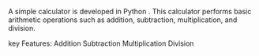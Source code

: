 A simple calculator is developed in Python . This calculator performs basic arithmetic operations such as addition, subtraction, multiplication, and division.

key Features:
Addition
Subtraction
Multiplication
Division
